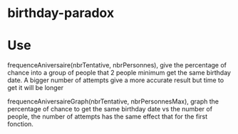# birthday-paradox

# Use
frequenceAniversaire(nbrTentative, nbrPersonnes), give the percentage of chance into a group of people that 2 people minimum get the same birthday date. A bigger number of attempts give a more accurate result but time to get it will be longer

frequenceAniversaireGraph(nbrTentative, nbrPersonnesMax), graph the percentage of chance to get the same birthday date vs the number of people, the number of attempts has the same effect that for the first fonction.
